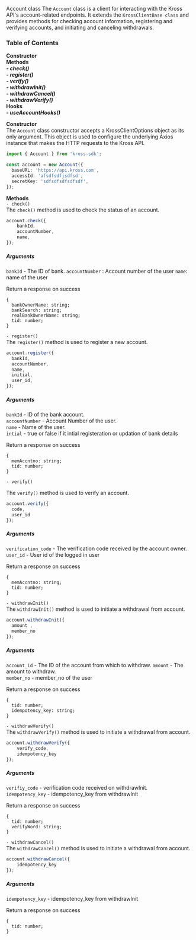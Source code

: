Account class
The `Account` class is a client for interacting with the Kross API's account-related endpoints. It extends the `KrossClientBase class` and provides methods for checking account information, registering and verifying accounts, and initiating and canceling withdrawals.

### Table of Contents

**Constructor** <br/>
**Methods** <br/>
***- check()*** <br/>
***- register()*** <br/>
***- verify()*** <br/>
***- withdrawInit()*** <br/>
***- withdrawCancel()*** <br/>
***- withdrawVerify()*** <br/>
**Hooks** <br/>
***- useAccountHooks()***

**Constructor** <br/>
The `Account` class constructor accepts a KrossClientOptions object as its only argument. This object is used to configure the underlying Axios instance that makes the HTTP requests to the Kross API.

```ts
import { Account } from 'kross-sdk';

const account = new Account({
  baseURL: 'https://api.kross.com',
  accessId: 'afsdfsdfjsdfsd',
  secretKey: 'sdfsdfsdfsdfsdf',
});
```

**Methods** <br/>
`- check()` <br/>
The `check()` method is used to check the status of an account.

```ts
account.check({
    bankId,
    accountNumber,
    name,
});
```
##### Arguments <br/>
`bankId` - The ID of bank.
`accountNumber` : Account number of the user
`name`: name of the user

Return a response on success
```
{
  bankOwnerName: string;
  bankSearch: string;
  realBankOwnerName: string;
  tid: number;
}
```

`- register()` <br/>
The `register()` method is used to register a new account.

```ts
account.register({
  bankId,
  accountNumber,
  name,
  initial,
  user_id,
});
```

##### Arguments

`bankId` - ID of the bank account. <br/>
`accountNumber` - Account Number of the user. <br />
`name` - Name of the user. <br/>
`intial` - true or false if it intial registeration or updation of bank details <br/>

Return a response on success
```
{
  memAccntno: string;
  tid: number;
}
``` 


`- verify()`

The `verify()` method is used to verify an account.

```ts
account.verify({
  code,
  user_id
});
```

##### Arguments

`verification_code` - The verification code received by the account owner. <br />
`user_id` - User id of the logged in user <br/>

Return a response on success
```
{
  memAccntno: string;
  tid: number;
}
```

`- withdrawInit()` <br />
The `withdrawInit()` method is used to initiate a withdrawal from account.

```js
account.withdrawInit({
  amount ,
  member_no
});
```
##### Arguments 

`account_id` - The ID of the account from which to withdraw.
`amount` - The amount to withdraw. <br/>
`member_no` - member_no of the user <br />

Return a response on success
```
{
  tid: number;
  idempotency_key: string;
}
```

`- withdrawVerify()` <br />
The `withdrawVerify()` method is used to initiate a withdrawal from account.

```js
account.withdrawVerify({
    verify_code,
    idempotency_key
});
```
##### Arguments 

`verifiy_code` - verification code received on withdrawInit. <br/>
`idempotency_key` - idempotency_key from withdrawInit <br/>

Return a response on success
```
{
  tid: number;
  verifyWord: string;
}
```

`- withdrawCancel()` <br />
The `withdrawCancel()` method is used to initiate a withdrawal from account.

```js
account.withdrawCancel({
    idempotency_key
});
```
##### Arguments 
`idempotency_key` - idempotency_key from withdrawInit <br/>

Return a response on success
```
{
  tid: number;
}
```